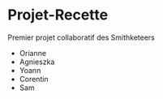 # Projet-Recette

Premier projet collaboratif des Smithketeers

- Orianne
- Agnieszka
- Yoann
- Corentin
- Sam

